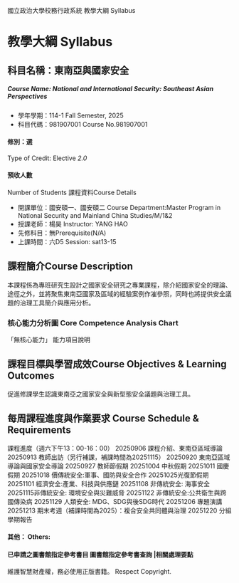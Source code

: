 國立政治大學校務行政系統 教學大綱 Syllabus
# 教學大綱 Syllabus
##  科目名稱：東南亞與國家安全
#####  Course Name: National and International Security: Southeast Asian Perspectives
  * 學年學期：114-1 Fall Semester, 2025 
  * 科目代碼：981907001 Course No.981907001
#### 修別：選
Type of Credit: Elective 
_2.0_
#### 預收人數
Number of Students
課程資料Course Details
  * 開課單位：國安碩一、國安碩二 Course Department:Master Program in National Security and Mainland China Studies/M/1&2 
  * 授課老師：楊昊 Instructor: YANG HAO 
  * 先修科目：無Prerequisite(N/A)
  * 上課時間：六D5 Session: sat13-15
##  課程簡介Course Description
本課程係為專班研究生設計之國家安全研究之專業課程，除介紹國家安全的理論、途徑之外，並將聚焦東南亞國家及區域的經驗案例作凗參照，同時也將提供安全議題的治理工具簡介與應用分析。
###  核心能力分析圖 Core Competence Analysis Chart
「無核心能力」 
能力項目說明
##  課程目標與學習成效Course Objectives & Learning Outcomes 
促進修課學生認識東南亞之國家安全與新型態安全議題與治理工具。
##  每周課程進度與作業要求 Course Schedule & Requirements
課程進度（週六下午13：00-16：00）
20250906 課程介紹、東南亞區域導論
20250913 教師出訪（另行補課，補課時間為20251115）
20250920 東南亞區域導論與國家安全導論
20250927 教師節假期
20251004 中秋假期
20251011 國慶假期
20251018 價傳統安全:軍事、國防與安全合作
20251025光復節假期
20251101 經濟安全:產業、科技與供應鏈
20251108 非傳統安全: 海事安全
20251115非傳統安全: 環境安全與災難威脅
20251122 非傳統安全:公共衛生與跨國傳染病
20251129 人類安全: MDG、SDG與後SDG時代
20251206 專題演講
20251213 期末考週（補課時間為2025）：複合安全共同體與治理
20251220 分組學期報告
####  其他： Others:
####  已申請之圖書館指定參考書目  圖書館指定參考書查詢 |相關處理要點
維護智慧財產權，務必使用正版書籍。 Respect Copyright.